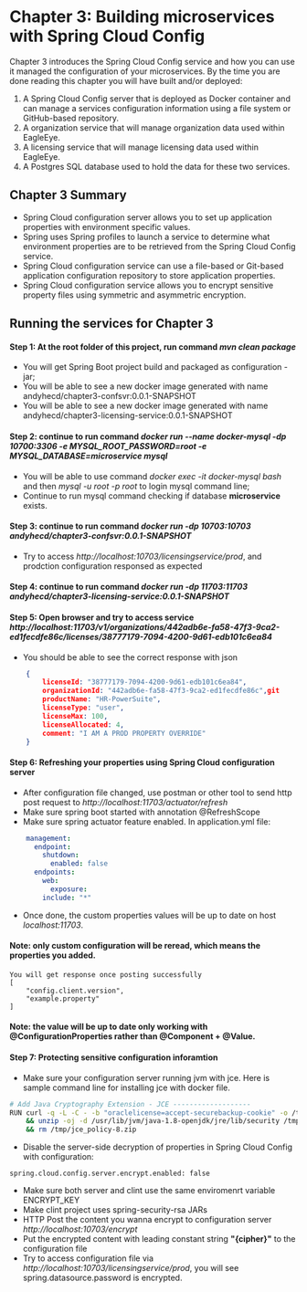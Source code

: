 # Chapter 3: Building microservices with Spring Cloud Config
Chapter 3 introduces the Spring Cloud Config service and how you can use it managed the configuration of your microservices. By the time you are done reading this chapter you will have built and/or deployed:
1. A Spring Cloud Config server that is deployed as Docker container and can manage a services configuration information using a file system or GitHub-based repository.
2. A organization service that will manage organization data used within EagleEye.
3. A licensing service that will manage licensing data used within EagleEye.
4. A Postgres SQL database used to hold the data for these two services.
## Chapter 3 Summary
+ Spring Cloud configuration server allows you to set up application properties with environment specific values.
+ Spring uses Spring profiles to launch a service to determine what environment properties are to be retrieved from the Spring Cloud Config service.
+ Spring Cloud configuration service can use a file-based or Git-based application configuration repository to store application properties.
+ Spring Cloud configuration service allows you to encrypt sensitive property files using symmetric and asymmetric encryption.
## Running the services for Chapter 3
#### Step 1: At the root folder of this project, run command *mvn clean package*
- You will get Spring Boot project build and packaged as configuration - jar;
- You will be able to see a new docker image generated with name andyhecd/chapter3-confsvr:0.0.1-SNAPSHOT
- You will be able to see a new docker image generated with name andyhecd/chapter3-licensing-service:0.0.1-SNAPSHOT
#### Step 2: continue to run command *docker run --name docker-mysql -dp 10700:3306 -e MYSQL_ROOT_PASSWORD=root -e MYSQL_DATABASE=microservice mysql* 
- You will be able to use command *docker exec -it docker-mysql bash* and then *mysql -u root -p root* to login mysql command line;
- Continue to run mysql command checking if database **microservice** exists.
#### Step 3: continue to run command *docker run -dp 10703:10703 andyhecd/chapter3-confsvr:0.0.1-SNAPSHOT* 
- Try to access *http://localhost:10703/licensingservice/prod*, and prodction configuration responsed as expected
#### Step 4: continue to run command *docker run -dp 11703:11703 andyhecd/chapter3-licensing-service:0.0.1-SNAPSHOT* 
#### Step 5: Open browser and try to access service *http://localhost:11703/v1/organizations/442adb6e-fa58-47f3-9ca2-ed1fecdfe86c/licenses/38777179-7094-4200-9d61-edb101c6ea84*
- You should be able to see the correct response with json 
```json
	{
		licenseId: "38777179-7094-4200-9d61-edb101c6ea84",
		organizationId: "442adb6e-fa58-47f3-9ca2-ed1fecdfe86c",git 
		productName: "HR-PowerSuite",
		licenseType: "user",
		licenseMax: 100,
		licenseAllocated: 4,
		comment: "I AM A PROD PROPERTY OVERRIDE"
	}
```
#### Step 6: Refreshing your properties using Spring Cloud configuration server
- After configuration file changed, use postman or other tool to send http post request to *http://localhost:11703/actuator/refresh*
- Make sure spring boot started with annotation @RefreshScope
- Make sure spring actuator feature enabled. In application.yml file:
```yml
	management:
	  endpoint:
	    shutdown:
	      enabled: false
	  endpoints:
	    web:
	      exposure:
		include: "*"
```
- Once done, the custom properties values will be up to date on host *localhost:11703*.
#### Note: only custom configuration will be reread, which means the properties you added.
```
You will get response once posting successfully
[
    "config.client.version",
    "example.property"
]
```
#### Note: the value will be up to date only working with @ConfigurationProperties rather than @Component + @Value.
#### Step 7: Protecting sensitive configuration inforamtion
- Make sure your configuration server running jvm with jce. Here is sample command line for installing jce with docker file.
```bash
# Add Java Cryptography Extension - JCE -------------------
RUN curl -q -L -C - -b "oraclelicense=accept-securebackup-cookie" -o /tmp/jce_policy-8.zip -O http://download.oracle.com/otn-pub/java/jce/8/jce_policy-8.zip \
    && unzip -oj -d /usr/lib/jvm/java-1.8-openjdk/jre/lib/security /tmp/jce_policy-8.zip \*/\*.jar \
    && rm /tmp/jce_policy-8.zip
```
- Disable the server-side decryption of properties in Spring Cloud Config with configuration:
```
spring.cloud.config.server.encrypt.enabled: false
```
- Make sure both server and clint use the same enviromenrt variable ENCRYPT_KEY
- Make clint project uses spring-security-rsa JARs
- HTTP Post the content you wanna encrypt to configuration server *http://localhost:10703/encrypt*
- Put the encrypted content with leading constant string **"{cipher}"** to the configuration file
- Try to access configuration file via *http://localhost:10703/licensingservice/prod*, you will see spring.datasource.password is encrypted.
 
